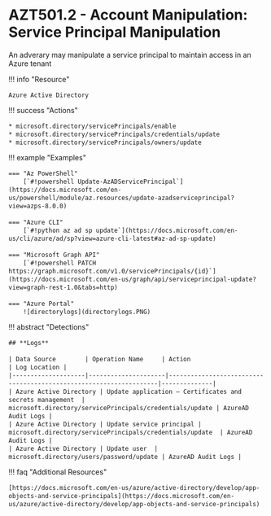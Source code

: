 # AZT501.2 - Account Manipulation: Service Principal Manipulation 

An adverary may manipulate a service principal to maintain access in an Azure tenant

!!! info "Resource" 

	Azure Active Directory

!!! success "Actions"

	* microsoft.directory/servicePrincipals/enable
	* microsoft.directory/servicePrincipals/credentials/update
	* microsoft.directory/servicePrincipals/owners/update

!!! example "Examples"

    === "Az PowerShell"
		[`#!powershell Update-AzADServicePrincipal`](https://docs.microsoft.com/en-us/powershell/module/az.resources/update-azadserviceprincipal?view=azps-8.0.0)
		
	=== "Azure CLI"
		[`#!python az ad sp update`](https://docs.microsoft.com/en-us/cli/azure/ad/sp?view=azure-cli-latest#az-ad-sp-update)
		
	=== "Microsoft Graph API"	
		[`#!powershell PATCH https://graph.microsoft.com/v1.0/servicePrincipals/{id}`](https://docs.microsoft.com/en-us/graph/api/serviceprincipal-update?view=graph-rest-1.0&tabs=http)		

    === "Azure Portal"
    	![directorylogs](directorylogs.PNG)

 
!!! abstract "Detections"

	## **Logs** 

    | Data Source        | Operation Name     | Action                                                            | Log Location |
    |--------------------|---------------------|-------------------------------------------------------------------|--------------|
	| Azure Active Directory | Update application – Certificates and secrets management	 | microsoft.directory/servicePrincipals/credentials/update	| AzureAD Audit Logs |
	| Azure Active Directory | Update service principal | microsoft.directory/servicePrincipals/credentials/update	| AzureAD Audit Logs |
	| Azure Active Directory | Update user	| microsoft.directory/users/password/update	| AzureAD Audit Logs |

!!! faq "Additional Resources"

	[https://docs.microsoft.com/en-us/azure/active-directory/develop/app-objects-and-service-principals](https://docs.microsoft.com/en-us/azure/active-directory/develop/app-objects-and-service-principals)
